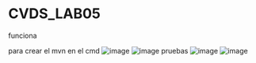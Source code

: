 # CVDS_LAB05
funciona 

para crear el mvn en el cmd
![image](https://user-images.githubusercontent.com/123812926/224491128-fea70863-1a12-4c7b-ac12-3df3d8748312.png)
![image](https://user-images.githubusercontent.com/123812926/224491155-7baf1902-26b1-49cb-b0a3-e7774ecffdbf.png)
pruebas
![image](https://user-images.githubusercontent.com/123812926/224491506-6cc3ff3f-9bf5-452b-8840-c9cf72411867.png)
![image](https://user-images.githubusercontent.com/123812926/224491495-8f4f08a5-b656-437b-b5f0-2a3a833dabc2.png)
